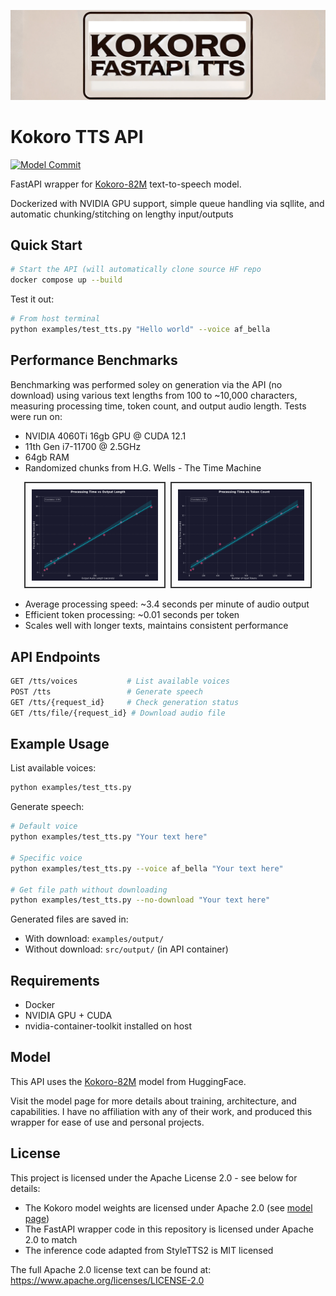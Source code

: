 <p align="center">
  <img src="githubbanner.png" alt="Kokoro TTS Banner">
</p>

# Kokoro TTS API
[![Model Commit](https://img.shields.io/badge/model--commit-a67f113-blue)](https://huggingface.co/hexgrad/Kokoro-82M/tree/a67f11354c3e38c58c3327498bc4bd1e57e71c50)

FastAPI wrapper for [Kokoro-82M](https://huggingface.co/hexgrad/Kokoro-82M) text-to-speech model. 

Dockerized with NVIDIA GPU support, simple queue handling via sqllite, and automatic chunking/stitching on lengthy input/outputs

## Quick Start

```bash
# Start the API (will automatically clone source HF repo
docker compose up --build
```

Test it out:
```bash
# From host terminal
python examples/test_tts.py "Hello world" --voice af_bella
```

## Performance Benchmarks

Benchmarking was performed soley on generation via the API (no download) using various text lengths from 100 to ~10,000 characters, measuring processing time, token count, and output audio length. Tests were run on: 
- NVIDIA 4060Ti 16gb GPU @ CUDA 12.1
- 11th Gen i7-11700 @ 2.5GHz
- 64gb RAM
- Randomized chunks from H.G. Wells - The Time Machine

<p align="center">
  <img src="examples/time_vs_output.png" width="40%" alt="Processing Time vs Output Length" style="border: 2px solid #333; padding: 10px; margin-right: 1%;">
  <img src="examples/time_vs_tokens.png" width="40%" alt="Processing Time vs Token Count" style="border: 2px solid #333; padding: 10px;">
</p>


- Average processing speed: ~3.4 seconds per minute of audio output
- Efficient token processing: ~0.01 seconds per token
- Scales well with longer texts, maintains consistent performance

## API Endpoints

```bash
GET /tts/voices           # List available voices
POST /tts                 # Generate speech
GET /tts/{request_id}     # Check generation status
GET /tts/file/{request_id} # Download audio file
```

## Example Usage

List available voices:
```bash
python examples/test_tts.py
```

Generate speech:
```bash
# Default voice
python examples/test_tts.py "Your text here"

# Specific voice
python examples/test_tts.py --voice af_bella "Your text here"

# Get file path without downloading
python examples/test_tts.py --no-download "Your text here"
```

Generated files are saved in:
- With download: `examples/output/`
- Without download: `src/output/` (in API container)

## Requirements

- Docker
- NVIDIA GPU + CUDA
- nvidia-container-toolkit installed on host

## Model

This API uses the [Kokoro-82M](https://huggingface.co/hexgrad/Kokoro-82M) model from HuggingFace. 

Visit the model page for more details about training, architecture, and capabilities. I have no affiliation with any of their work, and produced this wrapper for ease of use and personal projects.

## License

This project is licensed under the Apache License 2.0 - see below for details:

- The Kokoro model weights are licensed under Apache 2.0 (see [model page](https://huggingface.co/hexgrad/Kokoro-82M))
- The FastAPI wrapper code in this repository is licensed under Apache 2.0 to match
- The inference code adapted from StyleTTS2 is MIT licensed

The full Apache 2.0 license text can be found at: https://www.apache.org/licenses/LICENSE-2.0
